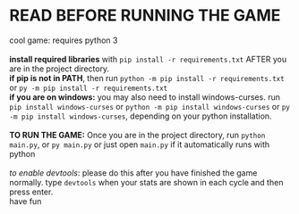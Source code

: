 # READ BEFORE RUNNING THE GAME
cool game: requires python 3<br><br>
**install required libraries** with `pip install -r requirements.txt` AFTER you are in the project directory.<br>
**if pip is not in PATH**, then run `python -m pip install -r requirements.txt` or `py -m pip install -r requirements.txt`<br>
**if you are on windows:** you may also need to install windows-curses. run `pip install windows-curses` or `python -m pip install windows-curses` or `py -m pip install windows-curses`, depending on your python installation.<br><br>
**TO RUN THE GAME:** Once you are in the project directory, run `python main.py`, or `py main.py` or just open `main.py` if it automatically runs with python<br><br>
*to enable devtools*: please do this after you have finished the game normally. type `devtools` when your stats are shown in each cycle and then press enter.<br>
have fun

